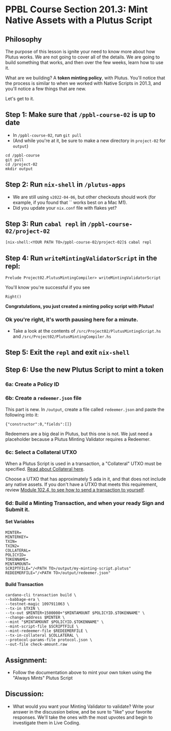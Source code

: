 # PPBL Course Section 201.3: Mint Native Assets with a Plutus Script

## Philosophy
The purpose of this lesson is ignite your need to know more about how Plutus works. We are not going to cover all of the details. We are going to build something that works, and then over the few weeks, learn how to use it.

What are we building? A **token minting policy**, with Plutus. You'll notice that the process is similar to when we worked with Native Scripts in 201.3, and you'll notice a few things that are new.

Let's get to it.

## Step 1: Make sure that `/ppbl-course-02` is up to date
- In `/ppbl-course-02`, run `git pull`
- (And while you're at it, be sure to make a new directory in `project-02` for `output`)
```
cd /ppbl-course
git pull
cd /project-02
mkdir output
```

## Step 2: Run `nix-shell` in `/plutus-apps`
- We are still using `v2022-04-06`, but other checkouts should work (for example, if you found that `` works best on a Mac M1).
- Did you update your `nix.conf` file with flakes yet?

## Step 3: Run `cabal repl` in `/ppbl-course-02/project-02`
```
[nix-shell:<YOUR PATH TO>/ppbl-course-02/project-02]$ cabal repl
```

## Step 4: Run `writeMintingValidatorScript` in the repl:
```
Prelude Project02.PlutusMintingCompiler> writeMintingValidatorScript
```

You'll know you're successful if you see
```
Right()
```

**Congratulations, you just created a minting policy script with Plutus!**

### Ok you're right, it's worth pausing here for a minute.
- Take a look at the contents of `/src/Project02/PlutusMintingScript.hs` and `/src/Project02/PlutusMintingCompiler.hs`

## Step 5: Exit the `repl` and exit `nix-shell`

## Step 6: Use the new Plutus Script to mint a token
### 6a: Create a Policy ID

### 6b: Create a `redeemer.json` file
This part is new. In `/output`, create a file called `redeemer.json` and paste the following into it:
```
{"constructor":0,"fields":[]}
```

Redeemers are a big deal in Plutus, but this one is not. We just need a placeholder because a Plutus Minting Validator requires a Redeemer.

### 6c: Select a Collateral UTXO
When a Plutus Script is used in a transaction, a "Collateral" UTXO must be specified. [Read about Collateral here](https://docs.cardano.org/plutus/collateral-mechanism).

Choose a UTXO that has approximately 5 ada in it, and that does not include any native assets. If you don't have a UTXO that meets this requirement, review [Module 102.4, to see how to send a transaction to yourself](https://gimbalabs.instructure.com/courses/26/assignments/442?module_item_id=978).

### 6d: Build a Minting Transaction, and when your ready Sign and Submit it.

#### Set Variables
```
MINTER=
MINTERKEY=
TXIN=
TXIN2=
COLLATERAL=
POLICYID=
TOKENNAME=
MINTAMOUNT=
SCRIPTFILE="/<PATH TO>/output/my-minting-script.plutus"
REDEEMERFILE="/<PATH TO>/output/redeemer.json"
```

#### Build Transaction
```
cardano-cli transaction build \
--babbage-era \
--testnet-magic 1097911063 \
--tx-in $TXIN \
--tx-out $MINTER+1500000+"$MINTAMOUNT $POLICYID.$TOKENNAME" \
--change-address $MINTER \
--mint "$MINTAMOUNT $POLICYID.$TOKENNAME" \
--mint-script-file $SCRIPTFILE \
--mint-redeemer-file $REDEEMERFILE \
--tx-in-collateral $COLLATERAL \
--protocol-params-file protocol.json \
--out-file check-amount.raw
```

## Assignment:
- Follow the documentation above to mint your own token using the "Always Mints" Plutus Script

## Discussion:
- What would you want your Minting Validator to validate? Write your answer in the discussion below, and be sure to "like" your favorite responses. We'll take the ones with the most upvotes and begin to investigate them in Live Coding.